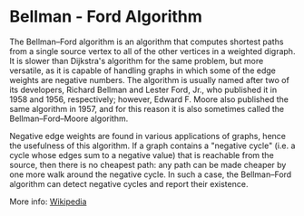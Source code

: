 Bellman - Ford Algorithm
===========================

The Bellman–Ford algorithm is an algorithm that computes shortest paths from a single source vertex to all of the other vertices in a weighted digraph. It is slower than Dijkstra's algorithm for the same problem, but more versatile, as it is capable of handling graphs in which some of the edge weights are negative numbers. The algorithm is usually named after two of its developers, Richard Bellman and Lester Ford, Jr., who published it in 1958 and 1956, respectively; however, Edward F. Moore also published the same algorithm in 1957, and for this reason it is also sometimes called the Bellman–Ford–Moore algorithm.

Negative edge weights are found in various applications of graphs, hence the usefulness of this algorithm. If a graph contains a "negative cycle" (i.e. a cycle whose edges sum to a negative value) that is reachable from the source, then there is no cheapest path: any path can be made cheaper by one more walk around the negative cycle. In such a case, the Bellman–Ford algorithm can detect negative cycles and report their existence.

More info: [Wikipedia](http://en.wikipedia.org/wiki/Bellman%E2%80%93Ford_algorithm)